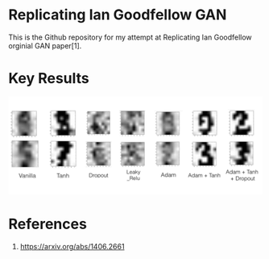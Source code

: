 # Replicating Ian Goodfellow GAN
This is the Github repository for my attempt at Replicating Ian Goodfellow orginial GAN paper[1]. 

# Key Results
![alt text](https://github.com/Neoanarika/Replicating-Ian-Goodfellow-GAN-/blob/master/fig/fig1_.png)

# References
1. https://arxiv.org/abs/1406.2661

